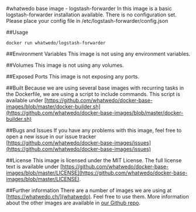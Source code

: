 #whatwedo base image - logstash-forwarder
In this image is a basic logstash-forwarder installation available. There is no configuration set. Please place your config file in /etc/logstash-forwarder/config.json

##Usage

```
docker run whatwedo/logstash-forwarder
```

##Environment Variables
This image is not using any environment variables.

##Volumes
This image is not using any volumes.

##Exposed Ports
This image is not exposing any ports.

##Built
Because we are using several base images with recurring tasks in the Dockerfile, we are using a script to include commands. This script is available under [https://github.com/whatwedo/docker-base-images/blob/master/docker-builder.sh](https://github.com/whatwedo/docker-base-images/blob/master/docker-builder.sh)

##Bugs and Issues
If you have any problems with this image, feel free to open a new issue in our issue tracker [https://github.com/whatwedo/docker-base-images/issues](https://github.com/whatwedo/docker-base-images/issues)

##License
This image is licensed under the MIT License. The full license text is available under [https://github.com/whatwedo/docker-base-images/blob/master/LICENSE](https://github.com/whatwedo/docker-base-images/blob/master/LICENSE).

##Further information
There are a number of images we are using at [https://whatwedo.ch/](whatwedo). Feel free to use them. More information about the other images are available in [our Github repo](https://github.com/whatwedo/docker-base-images).